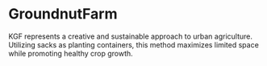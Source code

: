 # GroundnutFarm
KGF represents a creative and sustainable approach to urban agriculture. Utilizing sacks as planting containers, this method maximizes limited space while promoting healthy crop growth.
